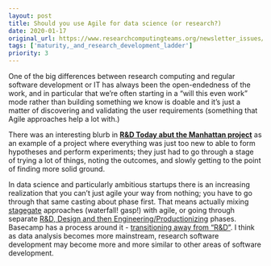```yaml
---
layout: post
title: Should you use Agile for data science (or research?)
date: 2020-01-17
original_url: https://www.researchcomputingteams.org/newsletter_issues/0002
tags: ['maturity,_and_research_development_ladder']
priority: 3
---
```


<!-- markdownlint-disable MD033 -->
<!-- markdownlint-disable MD041 -->
<!-- markdownlint-disable MD049 -->

One of the big differences between research computing and regular software development or IT has always been the open-endedness of the work, and in particular that we’re often starting in a “will this even work” mode rather than building something we know is doable and it’s just a matter of discovering and validating the user requirements (something that Agile approaches help a lot with.)

There was an interesting blurb in [**R&D Today abut the Manhattan project**](https://www.rndtoday.co.uk/paper/experimenting-in-the-unknown-lessons-from-the-manhattan-project) as an example of a project where everything was just too new to able to form hypotheses and perform experiments; they just had to go through a stage of trying a lot of things, noting the outcomes, and slowly getting to the point of finding more solid ground.

In data science and particularly ambitious startups there is an increasing realization that you can’t just agile your way from nothing; you have to go through that same casting about phase first.  That means actually mixing [stagegate](https://medium.com/@ginomi/a-modern-approach-to-stage-gate-innovation-and-risk-management-for-scale-ups-4f4a2809baa6) approaches (waterfall! gasp!) with agile, or going through separate [R&D, Design and then Engineering/Productionizing](https://www.intercom.com/blog/intercom-product-principles/) phases.  Basecamp has a process around it - [transitioning away from “R&D”](https://basecamp.com/shapeup/4.2-appendix-03).   I think as data analysis becomes more mainstream, research software development may become more and more similar to other areas of software development.

